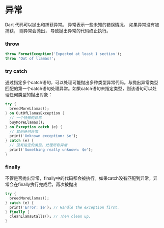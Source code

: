 # 异常
Dart 代码可以抛出和捕获异常。 异常表示一些未知的错误情况。 如果异常没有被捕获， 则异常会抛出， 导致抛出异常的代码终止执行。
### throw
```dart
throw FormatException('Expected at least 1 section');
throw 'Out of llamas!';
```
### try catch
通过指定多个catch语句，可以处理可能抛出多种类型异常代码。与抛出异常类型匹配的第一个catch语句处理异常。如果catch语句未指定类型，则该语句可以处理任何类型的抛出对象：
```dart
try {
  breedMoreLlamas();
} on OutOfLlamasException {
  // 一个特殊的异常
  buyMoreLlamas();
} on Exception catch (e) {
  // 其他任何异常
  print('Unknown exception: $e');
} catch (e) {
  // 没有指定的类型，处理所有异常
  print('Something really unknown: $e');
}
```
### finally
不管是否抛出异常，finally中的代码都会被执行。如果catch没有匹配到异常，异常会在finally执行完成后，再次被抛出
```dart
try {
  breedMoreLlamas();
} catch (e) {
  print('Error: $e'); // Handle the exception first.
} finally {
  cleanLlamaStalls(); // Then clean up.
}
```
